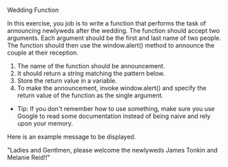Wedding Function

In this exercise, you job is to write a function that performs the task of announcing newlyweds after the wedding. The function should accept two arguments. Each argument should be the first and last name of two people. The function should then use the window.alert() method to announce the couple at their reception.

1. The name of the function should be announcement.
2. It should return a string matching the pattern below.
3. Store the return value in a variable.
3. To make the announcement, invoke window.alert()  and specify the return value of the function as the single argument.

* Tip: If you don't remember how to use something, make sure you use Google to read some documentation instead of being naive and rely upon your memory.

Here is an example message to be displayed.

"Ladies and Gentlmen, please welcome the newlyweds James Tonkin and Melanie Reid!!"